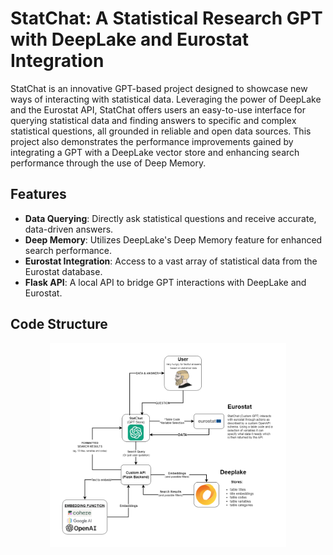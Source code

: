 # StatChat: A Statistical Research GPT with DeepLake and Eurostat Integration

StatChat is an innovative GPT-based project designed to showcase new ways of interacting with statistical data. Leveraging the power of DeepLake and the Eurostat API, StatChat offers users an easy-to-use interface for querying statistical data and finding answers to specific and complex statistical questions, all grounded in reliable and open data sources. This project also demonstrates the performance improvements gained by integrating a GPT with a DeepLake vector store and enhancing search performance through the use of Deep Memory.

## Features
- **Data Querying**: Directly ask statistical questions and receive accurate, data-driven answers.
- **Deep Memory**: Utilizes DeepLake's Deep Memory feature for enhanced search performance.
- **Eurostat Integration**: Access to a vast array of statistical data from the Eurostat database.
- **Flask API**: A local API to bridge GPT interactions with DeepLake and Eurostat.


## Code Structure

<div style="text-align: center;">
  <img src="StatChat.png" alt="How it works" style="max-width: 75%; height: auto; display: block; margin: 0 auto;">
</div>